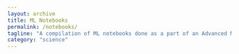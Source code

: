 ```yaml
---
layout: archive
title: ML Notebooks
permalink: /notebooks/
tagline: "A compilation of ML notebooks done as a part of an Advanced ML course in 2022."
category: "science"
---
```

